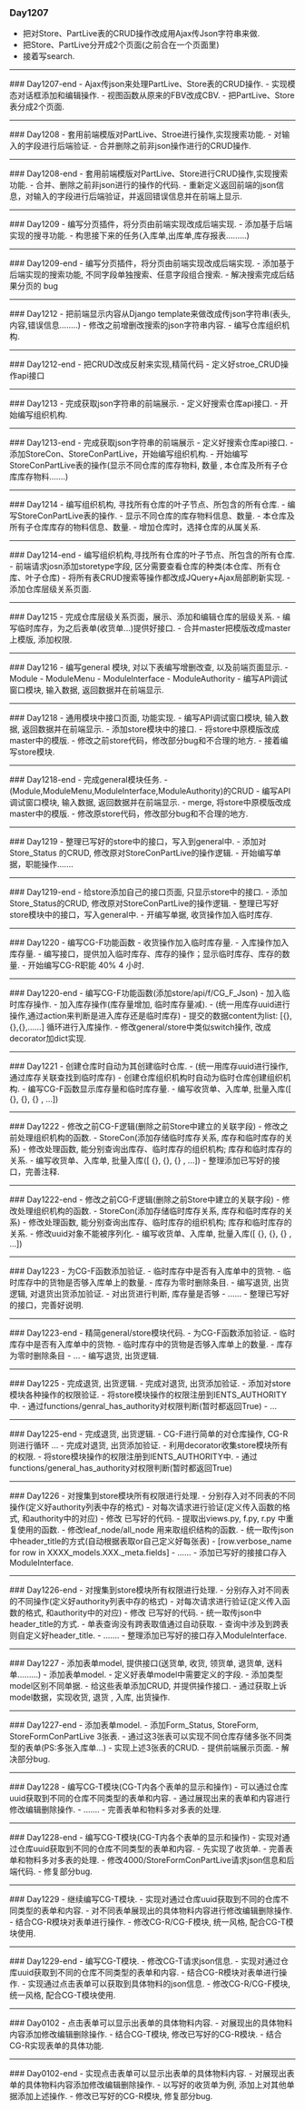 ### Day1207
- 把对Store、PartLive表的CRUD操作改成用Ajax传Json字符串来做.
- 把Store、PartLive分开成2个页面(之前合在一个页面里)
- 接着写search.
<hr>
### Day1207-end
- Ajax传json来处理PartLive、Store表的CRUD操作.
- 实现模态对话框添加和编辑操作.
- 视图函数从原来的FBV改成CBV.
- 把PartLive、Store表分成2个页面.
<hr>
### Day1208
- 套用前端模版对PartLive、Stroe进行操作,实现搜索功能.
- 对输入的字段进行后端验证.
- 合并删除之前非json操作进行的CRUD操作.
<hr>
### Day1208-end
-  套用前端模版对PartLive、Store进行CRUD操作,实现搜索功能.
-  合并、删除之前非json进行的操作的代码.
-  重新定义返回前端的json信息，对输入的字段进行后端验证，并返回错误信息并在前端上显示.
<hr>
### Day1209
- 编写分页插件，将分页由前端实现改成后端实现.
- 添加基于后端实现的搜寻功能.
- 构思接下来的任务(入库单,出库单,库存报表.........)
<hr>
### Day1209-end
- 编写分页插件，将分页由前端实现改成后端实现.
- 添加基于后端实现的搜索功能, 不同字段单独搜索、任意字段组合搜索.
- 解决搜索完成后结果分页的 bug
<hr>
### Day1212
- 把前端显示内容从Django template来做改成传json字符串(表头,内容,错误信息........)
- 修改之前增删改搜索的json字符串内容.
- 编写仓库组织机构.
<hr>
### Day1212-end
- 把CRUD改成反射来实现,精简代码
- 定义好stroe_CRUD操作api接口
<hr>
### Day1213
- 完成获取json字符串的前端展示.
- 定义好搜索仓库api接口.
- 开始编写组织机构.
<hr>
### Day1213-end
- 完成获取json字符串的前端展示
- 定义好搜索仓库api接口.
- 添加StoreCon、StoreConPartLive，开始编写组织机构.
- 开始编写StoreConPartLive表的操作(显示不同仓库的库存物料,  数量 , 本仓库及所有子仓库库存物料.......)
<hr>
### Day1214
- 编写组织机构, 寻找所有仓库的叶子节点、所包含的所有仓库.
- 编写StoreConPartLive表的操作.
	- 显示不同仓库的库存物料信息、数量.
	- 本仓库及所有子仓库库存的物料信息、数量.
- 增加仓库时，选择仓库的从属关系.
<hr>
### Day1214-end
- 编写组织机构,寻找所有仓库的叶子节点、所包含的所有仓库.
- 前端请求josn添加storetype字段, 区分需要查看仓库的种类(本仓库、所有仓库、叶子仓库)
- 将所有表CRUD搜索等操作都改成JQuery+Ajax局部刷新实现.
- 添加仓库层级关系页面.
<hr>
### Day1215
- 完成仓库层级关系页面，展示、添加和编辑仓库的层级关系.
- 编写临时库存，为之后表单(收货单...)提供好接口.
- 合并master把模版改成master上模版, 添加权限.
<hr>
### Day1216
- 编写general 模块, 对以下表编写增删改查,  以及前端页面显示.
	- Module
	- ModuleMenu
	- ModuleInterface
	- ModuleAuthority
- 编写API调试窗口模块,  输入数据, 返回数据并在前端显示.
<hr>
### Day1218
- 通用模块中接口页面, 功能实现.
	- 编写API调试窗口模块,  输入数据, 返回数据并在前端显示.
	- 添加store模块中的接口.
- 将store中原模版改成master中的模版.
- 修改之前store代码，修改部分bug和不合理的地方.
- 接着编写store模块.
<hr>
### Day1218-end
- 完成general模块任务.
	- (Module,ModuleMenu,ModuleInterface,ModuleAuthority)的CRUD
	- 编写API调试窗口模块,  输入数据, 返回数据并在前端显示.
- merge, 将store中原模版改成master中的模版.
- 修改原store代码，修改部分bug和不合理的地方.
<hr>
### Day1219
- 整理已写好的store中的接口，写入到general中.
- 添加对Store_Status 的CRUD, 修改原对StoreConPartLive的操作逻辑.
- 开始编写单据，职能操作.......
<hr>
### Day1219-end
- 给store添加自己的接口页面, 只显示store中的接口.
- 添加Store_Status的CRUD, 修改原对StoreConPartLive的操作逻辑.
- 整理已写好store模块中的接口，写入general中.
- 开编写单据, 收货操作加入临时库存.
<hr>
### Day1220
- 编写CG-F功能函数
	- 收货操作加入临时库存量.
	- 入库操作加入库存量.
- 编写接口，提供加入临时库存、库存的操作；显示临时库存、库存的数量.
- 开始编写CG-R职能 40% 4 小时.
<hr>
### Day1220-end
- 编写CG-F功能函数(添加store/api/f/CG_F_Json)
	- 加入临时库存操作.
	- 加入库存操作(库存量增加, 临时库存量减).
	- (统一用库存uuid进行操作,通过action来判断是进入库存还是临时库存)
	- 提交的数据content为list: [{},{},{},......] 循环进行入库操作.
- 修改general/store中类似switch操作, 改成decorator加dict实现.
<hr>
### Day1221
- 创建仓库时自动为其创建临时仓库.
	- (统一用库存uuid进行操作, 通过库存关联查找到临时库存)
- 创建仓库组织机构时自动为临时仓库创建组织机构.
- 编写CG-F函数显示库存量和临时库存量.
- 编写收货单、入库单, 批量入库([ {}, {}, {} , ...])
<hr>
### Day1222
- 修改之前CG-F逻辑(删除之前Store中建立的关联字段)
- 修改之前处理组织机构的函数.
	- StoreCon(添加存储临时库存关系, 库存和临时库存的关系)
    - 修改处理函数, 能分别查询出库存、临时库存的组织机构; 库存和临时库存的关系.
- 编写收货单、入库单, 批量入库([ {}, {}, {} , ...])
- 整理添加已写好的接口，完善注释.
<hr>
### Day1222-end
- 修改之前CG-F逻辑(删除之前Store中建立的关联字段)
- 修改处理组织机构的函数.
	- StoreCon(添加存储临时库存关系, 库存和临时库存的关系)
    - 修改处理函数, 能分别查询出库存、临时库存的组织机构; 库存和临时库存的关系.
- 修改uuid对象不能被序列化.
- 编写收货单、入库单, 批量入库([ {}, {}, {} , ...])
<hr>
### Day1223
- 为CG-F函数添加验证.
	- 临时库存中是否有入库单中的货物.
    - 临时库存中的货物是否够入库单上的数量.
    - 库存为零时删除条目.
- 编写退货, 出货逻辑, 对退货出货添加验证.
    - 对出货进行判断, 库存量是否够
    - ......
- 整理已写好的接口，完善好说明.
<hr>
### Day1223-end
- 精简general/store模块代码.
- 为CG-F函数添加验证.
	- 临时库存中是否有入库单中的货物.
    - 临时库存中的货物是否够入库单上的数量.
    - 库存为零时删除条目
    - ...
- 编写退货, 出货逻辑.
<hr>
### Day1225
- 完成退货, 出货逻辑.
- 完成对退货, 出货添加验证.
- 添加对store模块各种操作的权限验证.
    - 将store模块操作的权限注册到IENTS_AUTHORITY中.
    - 通过functions/genral_has_authority对权限判断(暂时都返回True)
    - ...
<hr>
### Day1225-end
- 完成退货, 出货逻辑.
    - CG-F进行简单的对仓库操作, CG-R则进行循环 ...
- 完成对退货, 出货添加验证.
- 利用decorator收集store模块所有的权限.
    - 将store模块操作的权限注册到IENTS_AUTHORITY中.
    - 通过functions/general_has_authority对权限判断(暂时都返回True)
<hr>
### Day1226
- 对搜集到store模块所有权限进行处理.
    - 分别存入对不同表的不同操作(定义好authority列表中存的格式)
    - 对每次请求进行验证(定义传入函数的格式, 和authority中的对应)
- 修改 已写好的代码.
    - 提取出views.py, f.py, r.py 中重复使用的函数.
    - 修改leaf_node/all_node 用来取组织结构的函数.
    - 统一取传json中header_title的方式(自动根据表取or自己定义好每张表)
        - [row.verbose_name for row in XXXX_models.XXX._meta.fields]
    - ......
- 添加已写好的接接口存入ModuleInterface.
<hr>
### Day1226-end
- 对搜集到store模块所有权限进行处理.
    - 分别存入对不同表的不同操作(定义好authority列表中存的格式)
    - 对每次请求进行验证(定义传入函数的格式, 和authority中的对应)
- 修改 已写好的代码.
    - 统一取传json中header_title的方式.
        - 单表查询没有跨表取值通过自动获取.
        - 查询中涉及到跨表则自定义好header_title.
    - .......
- 整理添加已写好的接口存入ModuleInterface.
<hr>
### Day1227
- 添加表单model, 提供接口(送货单, 收货, 领货单, 退货单, 送料单.........)
    - 添加表单model.
        - 定义好表单model中需要定义的字段.
        - 添加类型model区别不同单据.
    - 给这些表单添加CRUD, 并提供操作接口.
- 通过获取上诉model数据，实现收货, 退货 , 入库, 出货操作.
<hr>
### Day1227-end
- 添加表单model.
    - 添加Form_Status, StoreForm, StoreFormConPartLive 3张表.
        - 通过这3张表可以实现不同仓库存储多张不同类型的表单(PS:多张入库单...)
    - 实现上述3张表的CRUD.
    - 提供前端展示页面.
    - 解决部分bug.
<hr>
### Day1228
- 编写CG-T模块(CG-T内各个表单的显示和操作)
    - 可以通过仓库uuid获取到不同的仓库不同类型的表单和内容.
    - 通过展现出来的表单和内容进行修改编辑删除操作.
    - .......
- 完善表单和物料多对多表的处理.
<hr>
### Day1228-end
- 编写CG-T模块(CG-T内各个表单的显示和操作)
    - 实现对通过仓库uuid获取到不同的仓库不同类型的表单和内容.
        - 先实现了收货单.
- 完善表单和物料多对多表的处理.
- 修改4000/StoreFormConPartLive请求json信息和后端代码.
- 修复部分bug.
<hr>
### Day1229
- 继续编写CG-T模块.
    - 实现对通过仓库uuid获取到不同的仓库不同类型的表单和内容.
    - 对不同表单展现出的具体物料内容进行修改编辑删除操作.
    - 结合CG-R模块对表单进行操作.
- 修改CG-R/CG-F模块, 统一风格, 配合CG-T模块使用.
<hr>
### Day1229-end
- 编写CG-T模块.
     - 修改CG-T请求json信息.
     - 实现对通过仓库uuid获取到不同的仓库不同类型的表单和内容.
     - 结合CG-R模块对表单进行操作.
- 实现通过点击表单可以获取到具体物料的json信息.
- 修改CG-R/CG-F模块, 统一风格, 配合CG-T模块使用.
<hr>
### Day0102
- 点击表单可以显示出表单的具体物料内容.
- 对展现出的具体物料内容添加修改编辑删除操作.
- 结合CG-T模块, 修改已写好的CG-R模块.
- 结合CG-R实现表单的具体功能.
<hr>
### Day0102-end
- 实现点击表单可以显示出表单的具体物料内容.
- 对展现出表单的具体物料内容添加修改编辑删除操作.
- 以写好的收货单为例, 添加上对其他单据添加上述操作.
- 修改已写好的CG-R模块, 修复部分bug.





































































